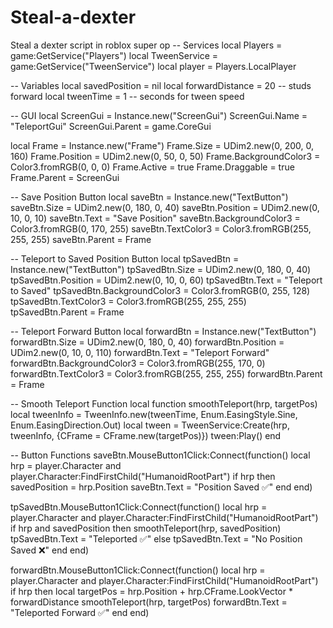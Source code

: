 # Steal-a-dexter
Steal a dexter script in roblox super op
-- Services
local Players = game:GetService("Players")
local TweenService = game:GetService("TweenService")
local player = Players.LocalPlayer

-- Variables
local savedPosition = nil
local forwardDistance = 20 -- studs forward
local tweenTime = 1 -- seconds for tween speed

-- GUI
local ScreenGui = Instance.new("ScreenGui")
ScreenGui.Name = "TeleportGui"
ScreenGui.Parent = game.CoreGui

local Frame = Instance.new("Frame")
Frame.Size = UDim2.new(0, 200, 0, 160)
Frame.Position = UDim2.new(0, 50, 0, 50)
Frame.BackgroundColor3 = Color3.fromRGB(0, 0, 0)
Frame.Active = true
Frame.Draggable = true
Frame.Parent = ScreenGui

-- Save Position Button
local saveBtn = Instance.new("TextButton")
saveBtn.Size = UDim2.new(0, 180, 0, 40)
saveBtn.Position = UDim2.new(0, 10, 0, 10)
saveBtn.Text = "Save Position"
saveBtn.BackgroundColor3 = Color3.fromRGB(0, 170, 255)
saveBtn.TextColor3 = Color3.fromRGB(255, 255, 255)
saveBtn.Parent = Frame

-- Teleport to Saved Position Button
local tpSavedBtn = Instance.new("TextButton")
tpSavedBtn.Size = UDim2.new(0, 180, 0, 40)
tpSavedBtn.Position = UDim2.new(0, 10, 0, 60)
tpSavedBtn.Text = "Teleport to Saved"
tpSavedBtn.BackgroundColor3 = Color3.fromRGB(0, 255, 128)
tpSavedBtn.TextColor3 = Color3.fromRGB(255, 255, 255)
tpSavedBtn.Parent = Frame

-- Teleport Forward Button
local forwardBtn = Instance.new("TextButton")
forwardBtn.Size = UDim2.new(0, 180, 0, 40)
forwardBtn.Position = UDim2.new(0, 10, 0, 110)
forwardBtn.Text = "Teleport Forward"
forwardBtn.BackgroundColor3 = Color3.fromRGB(255, 170, 0)
forwardBtn.TextColor3 = Color3.fromRGB(255, 255, 255)
forwardBtn.Parent = Frame

-- Smooth Teleport Function
local function smoothTeleport(hrp, targetPos)
    local tweenInfo = TweenInfo.new(tweenTime, Enum.EasingStyle.Sine, Enum.EasingDirection.Out)
    local tween = TweenService:Create(hrp, tweenInfo, {CFrame = CFrame.new(targetPos)})
    tween:Play()
end

-- Button Functions
saveBtn.MouseButton1Click:Connect(function()
    local hrp = player.Character and player.Character:FindFirstChild("HumanoidRootPart")
    if hrp then
        savedPosition = hrp.Position
        saveBtn.Text = "Position Saved ✅"
    end
end)

tpSavedBtn.MouseButton1Click:Connect(function()
    local hrp = player.Character and player.Character:FindFirstChild("HumanoidRootPart")
    if hrp and savedPosition then
        smoothTeleport(hrp, savedPosition)
        tpSavedBtn.Text = "Teleported ✅"
    else
        tpSavedBtn.Text = "No Position Saved ❌"
    end
end)

forwardBtn.MouseButton1Click:Connect(function()
    local hrp = player.Character and player.Character:FindFirstChild("HumanoidRootPart")
    if hrp then
        local targetPos = hrp.Position + hrp.CFrame.LookVector * forwardDistance
        smoothTeleport(hrp, targetPos)
        forwardBtn.Text = "Teleported Forward ✅"
    end
end)
